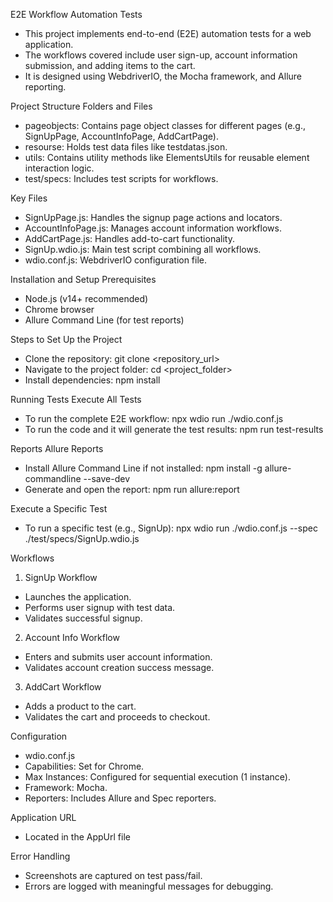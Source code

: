 E2E Workflow Automation Tests
* This project implements end-to-end (E2E) automation tests for a web application. 
* The workflows covered include user sign-up, account information submission, and adding items to the cart. 
* It is designed using WebdriverIO, the Mocha framework, and Allure reporting.

Project Structure
Folders and Files
* pageobjects: Contains page object classes for different pages (e.g., SignUpPage, AccountInfoPage, AddCartPage).
* resourse: Holds test data files like testdatas.json.
* utils: Contains utility methods like ElementsUtils for reusable element interaction logic.
* test/specs: Includes test scripts for workflows.

Key Files
* SignUpPage.js: Handles the signup page actions and locators.
* AccountInfoPage.js: Manages account information workflows.
* AddCartPage.js: Handles add-to-cart functionality.
* SignUp.wdio.js: Main test script combining all workflows.
* wdio.conf.js: WebdriverIO configuration file.

Installation and Setup
Prerequisites
* Node.js (v14+ recommended)
* Chrome browser
* Allure Command Line (for test reports)

Steps to Set Up the Project
* Clone the repository: git clone <repository_url>
* Navigate to the project folder: cd <project_folder>
* Install dependencies: npm install

Running Tests
Execute All Tests
* To run the complete E2E workflow: npx wdio run ./wdio.conf.js
* To run the code and it will generate the test results: npm run test-results

Reports
Allure Reports
* Install Allure Command Line if not installed: npm install -g allure-commandline --save-dev
* Generate and open the report: 
  npm run allure:report

Execute a Specific Test
* To run a specific test (e.g., SignUp): npx wdio run ./wdio.conf.js --spec ./test/specs/SignUp.wdio.js

Workflows
1. SignUp Workflow
 * Launches the application.
 * Performs user signup with test data.
 * Validates successful signup.
2. Account Info Workflow
 * Enters and submits user account information.
 * Validates account creation success message.
3. AddCart Workflow
 * Adds a product to the cart.
 * Validates the cart and proceeds to checkout.

Configuration
* wdio.conf.js
* Capabilities: Set for Chrome.
* Max Instances: Configured for sequential execution (1 instance).
* Framework: Mocha.
* Reporters: Includes Allure and Spec reporters.

Application URL
* Located in the AppUrl file

Error Handling
* Screenshots are captured on test pass/fail.
* Errors are logged with meaningful messages for debugging.
